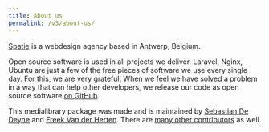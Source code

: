 ```yaml
---
title: About us
permalink: /v3/about-us/
---
```

[Spatie](https://spatie.be) is a webdesign agency based in Antwerp, Belgium.

Open source software is used in all projects we deliver. Laravel, Nginx, Ubuntu are just a few 
of the free pieces of software we use every single day. For this, we are very grateful. 
When we feel we have solved a problem in a way that can help other developers, 
we release our code as open source software [on GitHub](https://spatie.be/opensource).

This medialibrary package was made and is maintained by [Sebastian De Deyne](https://twitter.com/sebdedeyne) 
and [Freek Van der Herten](https://twitter.com/freekmurze). There are 
[many other contributors](https://github.com/spatie/laravel-medialibrary/graphs/contributors) as well.
